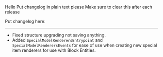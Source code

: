 Hello
Put changelog in plain text please
Make sure to clear this after each release

Put changelog here:

-----------------
- Fixed structure upgrading not saving anything.
- Added `SpecialModelRenderersEntrypoint` and `SpecialModelRenderersEvents` for ease of use when creating new special item renderers for use with Block Entities.
